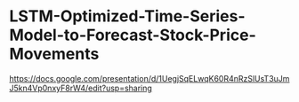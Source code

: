 # LSTM-Optimized-Time-Series-Model-to-Forecast-Stock-Price-Movements
https://docs.google.com/presentation/d/1UegjSqELwqK60R4nRzSlUsT3uJmJ5kn4Vp0nxyF8rW4/edit?usp=sharing
